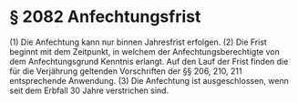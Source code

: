 # § 2082 Anfechtungsfrist
(1) Die Anfechtung kann nur binnen Jahresfrist erfolgen.
(2) Die Frist beginnt mit dem Zeitpunkt, in welchem der Anfechtungsberechtigte von dem Anfechtungsgrund Kenntnis erlangt. Auf den Lauf der Frist finden die für die Verjährung geltenden Vorschriften der §§ 206, 210, 211 entsprechende Anwendung.
(3) Die Anfechtung ist ausgeschlossen, wenn seit dem Erbfall 30 Jahre verstrichen sind.